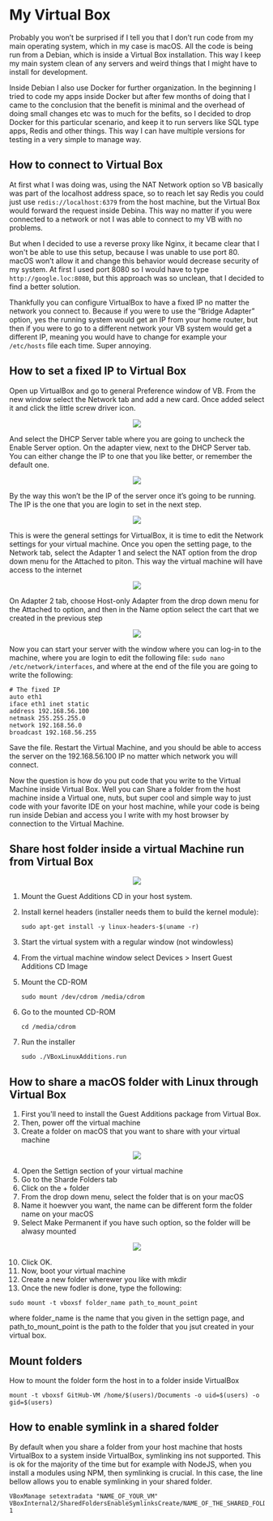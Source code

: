 # My Virtual Box

Probably you won’t be surprised if I tell you that I don’t run code from my main operating system, which in my case is macOS. All the code is being run from a Debian, which is inside a Virtual Box installation. This way I keep my main system clean of any servers and weird things that I might have to install for development.

Inside Debian I also use Docker for further organization. In the beginning I tried to code my apps inside Docker but after few months of doing that I came to the conclusion that the benefit is minimal and the overhead of doing small changes etc was to much for the befits, so I decided to drop Docker for this particular scenario, and keep it to run servers like SQL type apps, Redis and other things. This way I can have multiple versions for testing in a very simple to manage way.

## How to connect to Virtual Box

At first what I was doing was, using the NAT Network option so VB basically was part of the localhost address space, so to reach let say Redis you could just use `redis://localhost:6379` from the host machine, but the Virtual Box would forward the request inside Debina. This way no matter if you were connected to a network or not I was able to connect to my VB with no problems.

But when I decided to use a reverse proxy like Nginx, it became clear that I won't be able to use this setup, because I was unable to use port 80. macOS won’t allow it and change this behavior would decrease security of my system. At first I used port 8080 so I would have to type `http://google.loc:8080`, but this approach was so unclean, that I decided to find a better solution.

Thankfully you can configure VirtualBox to have a fixed IP no matter the network you connect to. Because if you were to use the “Bridge Adapter” option, yes the running system would get an IP from your home router, but then if you were to go to a different network your VB system would get a different IP, meaning you would have to change for example your `/etc/hosts` file each time. Super annoying.

## How to set a fixed IP to Virtual Box

Open up VirtualBox and go to general Preference window of VB. From the new window select the Network tab and add a new card. Once added select it and click the little screw driver icon.

<div align="center">
	<img src="https://raw.githubusercontent.com/davidgatti/my-development-setup/master/04_virtual_box/images/1.png">
</div>

And select the DHCP Server table where you are going to uncheck the Enable Server option. On the adapter view, next to the DHCP Server tab. You can either change the IP to one that you like better, or remember the default one.

<div align="center">
	<img src="https://raw.githubusercontent.com/davidgatti/my-development-setup/master/04_virtual_box/images/2.png">
</div>

By the way this won’t be the IP of the server once it’s going to be running. The IP is the one that you are login to set in the next step.

<div align="center">
	<img src="https://raw.githubusercontent.com/davidgatti/my-development-setup/master/04_virtual_box/images/3.png">
</div>

This is were the general settings for VirtualBox, it is time to edit the Network settings for your virtual machine. Once you open the setting page, to the Network tab, select the Adapter 1 and select the NAT option from the drop down menu for the Attached to piton. This way the virtual machine will have access to the internet

<div align="center">
	<img src="https://raw.githubusercontent.com/davidgatti/my-development-setup/master/04_virtual_box/images/4.png">
</div>

On Adapter 2 tab, choose Host-only Adapter from the drop down menu for the Attached to option, and then in the Name option select the cart that we created in the previous step

<div align="center">
	<img src="https://raw.githubusercontent.com/davidgatti/my-development-setup/master/04_virtual_box/images/5.png">
</div>

Now you can start your server with the window where you can log-in to the machine, where you are login to edit the following file: `sudo nano /etc/network/interfaces`, and where at the end of the file you are going to write the following:

```
# The fixed IP
auto eth1
iface eth1 inet static
address 192.168.56.100
netmask 255.255.255.0
network 192.168.56.0
broadcast 192.168.56.255
```

Save the file. Restart the Virtual Machine, and you should be able to access the server on the 192.168.56.100 IP no matter which network you will connect.

Now the question is how do you put code that you write to the Virtual Machine inside Virtual Box. Well you can Share a folder from the host machine inside a Virtual one, nuts, but super cool and simple way to just code with your favorite IDE on your host machine, while your code is being run inside Debian and access you I write with my host browser by connection to the Virtual Machine.

## Share host folder inside a virtual Machine run from Virtual Box

<div align="center">
	<img src="https://raw.githubusercontent.com/davidgatti/my-development-setup/master/04_virtual_box/images/6.png">
</div>

1. Mount the Guest Additions CD in your host system.
1. Install kernel headers (installer needs them to build the kernel module):

	```
	sudo apt-get install -y linux-headers-$(uname -r)
	```

1. Start the virtual system with a regular window (not windowless)
1. From the virtual machine window select Devices > Insert Guest Additions CD Image
1. Mount the CD-ROM

	```
	sudo mount /dev/cdrom /media/cdrom
	```

1. Go to the mounted CD-ROM

	```
	cd /media/cdrom
	```

1. Run the installer

	```
	sudo ./VBoxLinuxAdditions.run
	```

## How to share a macOS folder with Linux through Virtual Box

1. First you'll need to install the Guest Additions package from Virtual Box.
2. Then, power off the virtual machine
3. Create a folder on macOS that you want to share with your virtual machine

<div align="center">
	<img src="https://raw.githubusercontent.com/davidgatti/my-development-setup/master/04_virtual_box/images/7.png">
</div>

4. Open the Settign section of your virtual machine
5. Go to the Sharde Folders tab
6. Click on the + folder
7. From the drop down menu, select the folder that is on your macOS
8. Name it hoewver you want, the name can be different form the folder name on your macOS
9. Select Make Permanent if you have such option, so the folder will be alwasy mounted

<div align="center">
	<img src="https://raw.githubusercontent.com/davidgatti/my-development-setup/master/04_virtual_box/images/8.png">
</div>

10. Click OK.
11. Now, boot your virtual machine
12. Create a new folder wherewer you like with mkdir
13. Once the new fodler is done, type the following:

```
sudo mount -t vboxsf folder_name path_to_mount_point
```

where folder_name is the name that you given in the settign page, and path_to_mount_point is the path to the folder that you jsut created in your virtual box.

## Mount folders

How to mount the folder form the host in to a folder inside VirtualBox

```
mount -t vboxsf GitHub-VM /home/$(users)/Documents -o uid=$(users) -o gid=$(users)
```

## How to enable symlink in a shared folder

By default when you share a folder from your host machine that hosts VirtualBox to a system inside VirtualBox, symlinking ins not supported. This is ok for the majority of the time but for example with NodeJS, when you install a modules using NPM, then symlinking is crucial. In this case, the line bellow allows you to enable symlinking in your shared folder.

```
VBoxManage setextradata "NAME_OF_YOUR_VM" VBoxInternal2/SharedFoldersEnableSymlinksCreate/NAME_OF_THE_SHARED_FOLDER 1
```